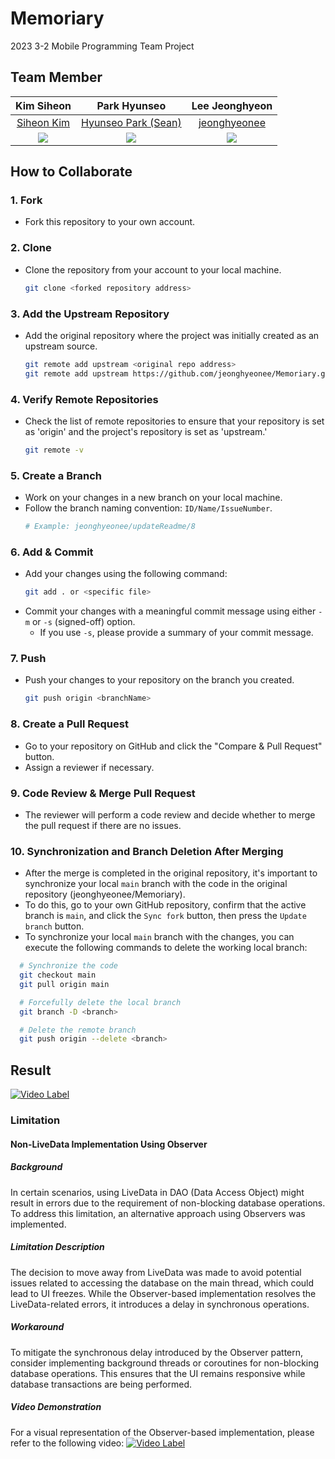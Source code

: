 # Memoriary

2023 3-2 Mobile Programming Team Project

## Team Member

|                        Kim Siheon                         |                        Park Hyunseo                        |                      Lee Jeonghyeon                       |
| :-------------------------------------------------------: | :--------------------------------------------------------: | :-------------------------------------------------------: |
|        [Siheon Kim](https://github.com/siheon0411)        |   [Hyunseo Park (Sean)](https://github.com/hyunwestpark)   |      [jeonghyeonee](https://github.com/jeonghyeonee)      |
| ![](https://avatars.githubusercontent.com/u/68041137?v=4) | ![](https://avatars.githubusercontent.com/u/123967536?v=4) | ![](https://avatars.githubusercontent.com/u/33801356?v=4) |

## How to Collaborate

### 1. Fork

- Fork this repository to your own account.

### 2. Clone

- Clone the repository from your account to your local machine.
  ```sh
  git clone <forked repository address>
  ```

### 3. Add the Upstream Repository

- Add the original repository where the project was initially created as an upstream source.
  ```sh
  git remote add upstream <original repo address>
  git remote add upstream https://github.com/jeonghyeonee/Memoriary.git
  ```

### 4. Verify Remote Repositories

- Check the list of remote repositories to ensure that your repository is set as 'origin' and the project's repository is set as 'upstream.'
  ```sh
  git remote -v
  ```

### 5. Create a Branch

- Work on your changes in a new branch on your local machine.
- Follow the branch naming convention: `ID/Name/IssueNumber`.
  ```sh
  # Example: jeonghyeonee/updateReadme/8
  ```

### 6. Add & Commit

- Add your changes using the following command:
  ```sh
  git add . or <specific file>
  ```
- Commit your changes with a meaningful commit message using either `-m` or `-s` (signed-off) option.
  - If you use `-s`, please provide a summary of your commit message.

### 7. Push

- Push your changes to your repository on the branch you created.
  ```sh
  git push origin <branchName>
  ```

### 8. Create a Pull Request

- Go to your repository on GitHub and click the "Compare & Pull Request" button.
- Assign a reviewer if necessary.

### 9. Code Review & Merge Pull Request

- The reviewer will perform a code review and decide whether to merge the pull request if there are no issues.

### 10. Synchronization and Branch Deletion After Merging

- After the merge is completed in the original repository, it's important to synchronize your local `main` branch with the code in the original repository (jeonghyeonee/Memoriary).
- To do this, go to your own GitHub repository, confirm that the active branch is `main`, and click the `Sync fork` button, then press the `Update branch` button.
- To synchronize your local `main` branch with the changes, you can execute the following commands to delete the working local branch:

```sh
  # Synchronize the code
  git checkout main
  git pull origin main

  # Forcefully delete the local branch
  git branch -D <branch>

  # Delete the remote branch
  git push origin --delete <branch>
```

## Result

[![Video Label](http://img.youtube.com/vi/j5adWDyW67Q/0.jpg)](https://youtu.be/j5adWDyW67Q)

### Limitation

#### Non-LiveData Implementation Using Observer

##### Background

In certain scenarios, using LiveData in DAO (Data Access Object) might result in errors due to the requirement of non-blocking database operations. To address this limitation, an alternative approach using Observers was implemented.

##### Limitation Description

The decision to move away from LiveData was made to avoid potential issues related to accessing the database on the main thread, which could lead to UI freezes. While the Observer-based implementation resolves the LiveData-related errors, it introduces a delay in synchronous operations.

##### Workaround

To mitigate the synchronous delay introduced by the Observer pattern, consider implementing background threads or coroutines for non-blocking database operations. This ensures that the UI remains responsive while database transactions are being performed.

##### Video Demonstration

For a visual representation of the Observer-based implementation, please refer to the following video:
[![Video Label](http://img.youtube.com/vi/epPgdZTPbSs/0.jpg)](https://youtu.be/epPgdZTPbSs)
